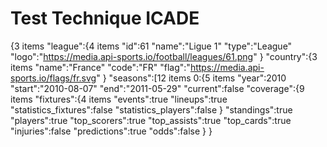 # Test Technique ICADE

{3 items
"league":{4 items
"id":61
"name":"Ligue 1"
"type":"League"
"logo":"https://media.api-sports.io/football/leagues/61.png"
}
"country":{3 items
"name":"France"
"code":"FR"
"flag":"https://media.api-sports.io/flags/fr.svg"
}
"seasons":[12 items
0:{5 items
"year":2010
"start":"2010-08-07"
"end":"2011-05-29"
"current":false
"coverage":{9 items
"fixtures":{4 items
"events":true
"lineups":true
"statistics_fixtures":false
"statistics_players":false
}
"standings":true
"players":true
"top_scorers":true
"top_assists":true
"top_cards":true
"injuries":false
"predictions":true
"odds":false
}
}
